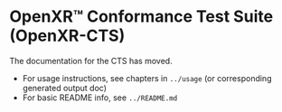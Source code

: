 # OpenXR™ Conformance Test Suite (OpenXR-CTS)

<!--
Copyright (c) 2024, The Khronos Group Inc.

SPDX-License-Identifier: CC-BY-4.0
-->

The documentation for the CTS has moved.

- For usage instructions, see chapters in `../usage` (or corresponding generated output doc)
- For basic README info, see `../README.md`
